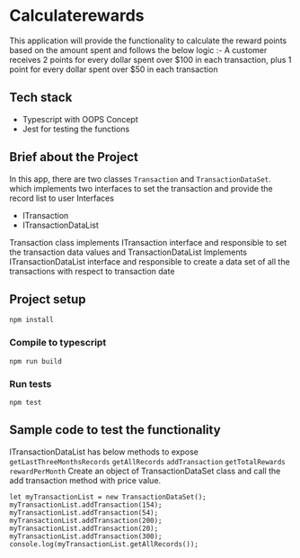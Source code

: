# Calculaterewards

This application will provide the functionality to calculate the reward points based on the amount spent and follows the below logic :-
A customer receives 2 points for every dollar spent over $100 in each transaction, plus 1 point for every dollar spent over $50 in each transaction
## Tech stack
- Typescript with OOPS Concept
- Jest for testing the functions

## Brief about the Project
In this app, there are two classes ```Transaction``` and ```TransactionDataSet```. which implements two interfaces to set the transaction and provide the record list to user Interfaces
- ITransaction
- ITransactionDataList

Transaction class implements ITransaction interface and responsible to set the transaction data values and TransactionDataList Implements ITransactionDataList interface and responsible to create a data set of all the transactions with respect to transaction date
## Project setup
```
npm install
```

### Compile to typescript
```
npm run build
```

### Run tests
```
npm test
```

## Sample code to test the functionality
ITransactionDataList has below methods to expose
```getLastThreeMonthsRecords```
```getAllRecords```
```addTransaction```
```getTotalRewards```
```rewardPerMonth```
Create an object of TransactionDataSet class and call the add transaction method with price value.
```
let myTransactionList = new TransactionDataSet();
myTransactionList.addTransaction(154);
myTransactionList.addTransaction(54);
myTransactionList.addTransaction(200);
myTransactionList.addTransaction(20);
myTransactionList.addTransaction(300);
console.log(myTransactionList.getAllRecords());
```
